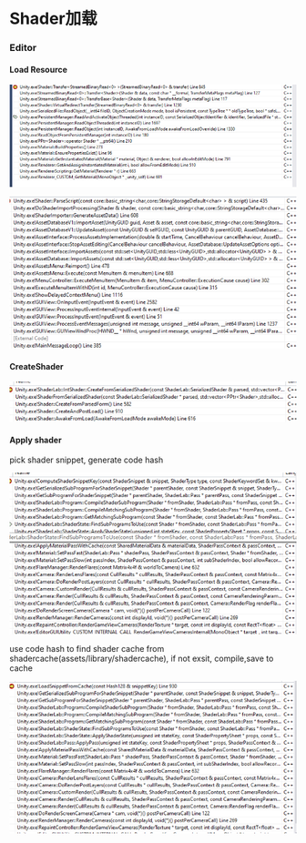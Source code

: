 # Shader加载

### Editor

#### Load Resource

![file loading](../../.gitbook/assets/image%20%28160%29.png)

![shader ReImport](../../.gitbook/assets/image%20%28159%29.png)

####                   

#### CreateShader

![](../../.gitbook/assets/image%20%28156%29.png)

#### Apply shader                                       

pick shader snippet, generate code hash

![](../../.gitbook/assets/image%20%28161%29.png)

use code hash to find shader cache from shadercache\(assets/library/shadercache\), if not exsit, compile,save to cache

![](../../.gitbook/assets/image%20%28157%29.png)


